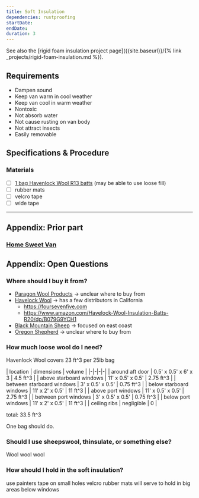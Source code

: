 ```yaml
---
title: Soft Insulation
dependencies: rustproofing
startDate:
endDate:
duration: 3
---
```


See also the [rigid foam insulation project page]({{site.baseurl}}/{% link _projects/rigid-foam-insulation.md %}).

## Requirements

 - Dampen sound
 - Keep van warm in cool weather
 - Keep van cool in warm weather
 - Nontoxic
 - Not absorb water
 - Not cause rusting on van body
 - Not attract insects
 - Easily removable

## Specifications & Procedure

### Materials

- [ ] [1 bag Havenlock Wool R13 batts](https://www.amazon.com/gp/product/B079GB9FPJ/ref=ox_sc_act_title_1?smid=A2U898HQPA7W50&psc=1) (may be able to use loose fill)
- [ ] rubber mats
- [ ] velcro tape
- [ ] wide tape

---

## Appendix: Prior part

### [Home Sweet Van](http://www.homesweetvan.com/build/2017/7/6/how-to-installing-wood-panels-insulation-in-your-van)

## Appendix: Open Questions

### Where should I buy it from?

 - [Paragon Wool Products](http://naturalwool-insulation.com/natural-wool-insulation-in-california/) -> unclear where to buy from
 - [Havelock Wool](https://www.havelockwool.com/loose-fill-wool-insulation/) -> has a few distributors in California
   - https://foursevenfive.com
   - https://www.amazon.com/Havelock-Wool-Insulation-Batts-R20/dp/B079G9YCH1
 - [Black Mountain Sheep](http://www.blackmountaininsulationusa.com/stores.php) -> focused on east coast
 - [Oregon Shepherd](http://oregonshepherd.com/products/) -> unclear where to buy from

### How much loose wool do I need?

Havenlock Wool covers 23 ft^3 per 25lb bag

| location | dimensions | volume |
|-|-|-|-|
| around aft door | 0.5' x 0.5' x 6' x 3 | 4.5 ft^3 |
| above starboard windows | 11' x 0.5' x 0.5' | 2.75 ft^3 |
| between starboard windows | 3' x 0.5' x 0.5' | 0.75 ft^3 |
| below starboard windows | 11' x 2' x 0.5' | 11 ft^3 |
| above port windows | 11' x 0.5' x 0.5' | 2.75 ft^3 |
| between port windows | 3' x 0.5' x 0.5' | 0.75 ft^3 |
| below port windows | 11' x 2' x 0.5' | 11 ft^3 |
| ceiling ribs | negligible | 0 |

 total: 33.5 ft^3

 One bag should do.

### Should I use sheepswool, thinsulate, or something else?

Wool wool wool

### How should I hold in the soft insulation?

use painters tape on small holes
velcro rubber mats will serve to hold in big areas below windows
